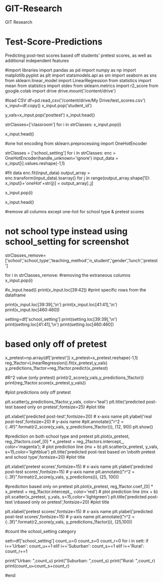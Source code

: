 # GIT-Research
GIT Research


# Test-Score-Predictions
Predicting post-test scores based off students' pretest scores, as well as additional independent features

#import libraries
import pandas as pd
import numpy as np
import matplotlib.pyplot as plt
import statsmodels.api as sm
import seaborn as sns
from sklearn.linear_model import LinearRegression
from statistics import mean
from statistics import stdev
from sklearn.metrics import r2_score 
from google.colab import drive
drive.mount('/content/drive')

#load CSV
df=pd.read_csv('/content/drive/My Drive/test_scores.csv')
x_input=df.copy()
x_input.pop('student_id')

y_vals=x_input.pop('posttest')
x_input.head()

strClasses=['classroom']
for i in strClasses:
  x_input.pop(i)

x_input.head()

#one hot encoding
from sklearn.preprocessing import OneHotEncoder

strClasses = ['school_setting']
for i in strClasses:
  enc = OneHotEncoder(handle_unknown='ignore')
  input_data = x_input[i].values.reshape(-1,1)

  #fit data
  enc.fit(input_data)
  output_array = enc.transform(input_data).toarray()
  for j in range(output_array.shape[1]):
    x_input[i+'_oneHot_'+str(j)] = output_array[:,j]

  x_input.pop(i)

x_input.head()

#remove all columns except one-hot for school type & pretest scores

# not school type instead using school_setting for screenshot
strClasses_remove=['school','school_type','teaching_method','n_student','gender','lunch','pretest']

for i in strClasses_remove:  #removing the extraneous columns
  x_input.pop(i)


#x_input.head()
print(x_input.loc[39:42]) #print specific rows from the dataframe

print(x_input.loc[39:39],'\n')
print(x_input.loc[41:41],'\n')
print(x_input.loc[460:460])

setting=df['school_setting']
print(setting.loc[39:39],'\n')
print(setting.loc[41:41],'\n')
print(setting.loc[460:460])

# based only off of pretest

x_pretest=np.array(df['pretest'])
x_pretest=x_pretest.reshape(-1,1)
reg_1factor=LinearRegression().fit(x_pretest,y_vals)
y_predictions_1factor=reg_1factor.predict(x_pretest)

#R^2 value (only pretest)
print(r2_score(y_vals,y_predictions_1factor))
print(reg_1factor.score(x_pretest,y_vals))

#plot predictions only off pretest

plt.scatter(y_predictions_1factor,y_vals, color='teal')
plt.title('predicted post-test based only on pretest',fontsize=25) #plot title

plt.xlabel('predicted post-test',fontsize=20)  # x-axis name
plt.ylabel('real post-test',fontsize=20)  # y-axis name
#plt.annotate(("r^2 = {:.4f}".format(r2_score(y_vals, y_predictions_1factor))), (12, 90))
plt.show()

#prediction on both school type and pretest
plt.plot(x_pretest, reg_2factors.coef_[0] * x_pretest + reg_2factors.intercept_, color='magenta'); # plot prediction line (mx + b)
plt.scatter(x_pretest, y_vals, s=15,color='lightblue')
plt.title('predicted post-test based on \nboth pretest and school type',fontsize=20) #plot title

plt.xlabel('pretest scores',fontsize=15)  # x-axis name
plt.ylabel('predicted post-test scores',fontsize=15)  # y-axis name
plt.annotate(("r^2 = {:.3f}".format(r2_score(y_vals, y_predictions))), (25, 100))


#prediction based only on pretest
plt.plot(x_pretest, reg_1factor.coef_[0] * x_pretest + reg_1factor.intercept_, color='red') # plot prediction line (mx + b)
plt.scatter(x_pretest, y_vals, s=15,color='lightgreen')
plt.title('predicted post-test \nbased only on pretest',fontsize=20) #plot title

plt.xlabel('pretest scores',fontsize=15)  # x-axis name
plt.ylabel('predicted post-test scores',fontsize=15)  # y-axis name
plt.annotate(("r^2 = {:.3f}".format(r2_score(y_vals, y_predictions_1factor))), (25,100))


#count the school_setting category

sett=df['school_setting']
count_u=0
count_s=0
count_r=0
for i in sett:
  if i=='Urban':
    count_u+=1
  elif i=='Suburban':
    count_s+=1
  elif i=='Rural':
    count_r+=1

print("Urban: ",count_u)
print("Suburban: ",count_s)
print("Rural: ",count_r)
print(count_u+count_s+count_r)

#end

